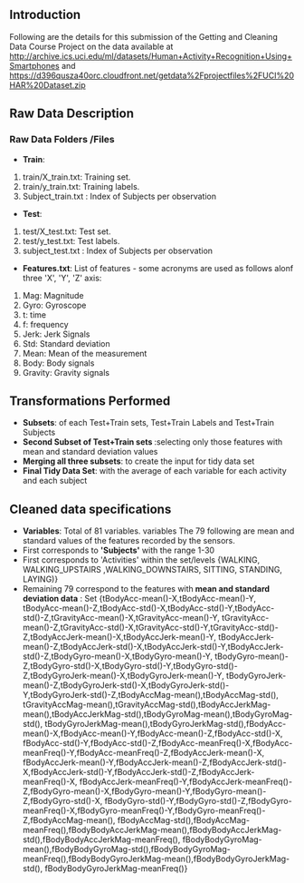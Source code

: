 ## Introduction

Following are the details for this submission of the Getting and Cleaning Data Course Project on the data available at 
http://archive.ics.uci.edu/ml/datasets/Human+Activity+Recognition+Using+Smartphones and 
https://d396qusza40orc.cloudfront.net/getdata%2Fprojectfiles%2FUCI%20HAR%20Dataset.zip 

## Raw Data Description
### Raw Data Folders /Files
* <b>Train</b>: 
<ol>
<li>train/X_train.txt: Training set.</li>
<li>train/y_train.txt: Training labels. </li>
<li>Subject_train.txt : Index of Subjects per observation </li>
</ol>

* <b>Test</b>: 
<ol>
<li>test/X_test.txt: Test set.</li>
<li>test/y_test.txt: Test labels.</li></li>
<li>subject_test.txt : Index of Subjects per observation  </li>
</ol>

* <b>Features.txt</b>: List of features - some acronyms are used as follows alonf three 'X', 'Y', 'Z' axis:
<ol>
<li>Mag: Magnitude</li>
<li>Gyro: Gyroscope</li></li>
<li>t: time</li>
<li>f: frequency</li>
<li>Jerk: Jerk Signals</li>
<li>Std: Standard deviation</li>
<li>Mean: Mean of the measurement</li>
<li>Body: Body signals</li>
<li>Gravity: Gravity signals</li>
</ol>


## Transformations Performed
* <b>Subsets</b>: of each Test+Train sets, Test+Train Labels and Test+Train Subjects
* <b>Second Subset of Test+Train sets </b>:selecting only those features with mean and standard deviation values 
* <b>Merging all three subsets</b>: to create the input for tidy data set 
* <b>Final Tidy Data Set</b>: with the average of each variable for each activity and each subject

## Cleaned data specifications
* <b>Variables</b>: Total of 81 variables. variables The 79 following are mean and standard values of the features recorded by the sensors.
* First corresponds to <b>'Subjects'</b> with the range 1-30
* First corresponds to </b>'Activities'</b> within the set/levels {WALKING, WALKING_UPSTAIRS ,WALKING_DOWNSTAIRS, SITTING, STANDING, LAYING)}
* Remaining 79 correspond to the features with<b> mean and standard deviation data</b> : Set {tBodyAcc-mean()-X,tBodyAcc-mean()-Y,
tBodyAcc-mean()-Z,tBodyAcc-std()-X,tBodyAcc-std()-Y,tBodyAcc-std()-Z,tGravityAcc-mean()-X,tGravityAcc-mean()-Y,
tGravityAcc-mean()-Z,tGravityAcc-std()-X,tGravityAcc-std()-Y,tGravityAcc-std()-Z,tBodyAccJerk-mean()-X,tBodyAccJerk-mean()-Y,
tBodyAccJerk-mean()-Z,tBodyAccJerk-std()-X,tBodyAccJerk-std()-Y,tBodyAccJerk-std()-Z,tBodyGyro-mean()-X,tBodyGyro-mean()-Y,
tBodyGyro-mean()-Z,tBodyGyro-std()-X,tBodyGyro-std()-Y,tBodyGyro-std()-Z,tBodyGyroJerk-mean()-X,tBodyGyroJerk-mean()-Y,
tBodyGyroJerk-mean()-Z,tBodyGyroJerk-std()-X,tBodyGyroJerk-std()-Y,tBodyGyroJerk-std()-Z,tBodyAccMag-mean(),tBodyAccMag-std(),
tGravityAccMag-mean(),tGravityAccMag-std(),tBodyAccJerkMag-mean(),tBodyAccJerkMag-std(),tBodyGyroMag-mean(),tBodyGyroMag-std(),
tBodyGyroJerkMag-mean(),tBodyGyroJerkMag-std(),fBodyAcc-mean()-X,fBodyAcc-mean()-Y,fBodyAcc-mean()-Z,fBodyAcc-std()-X,
fBodyAcc-std()-Y,fBodyAcc-std()-Z,fBodyAcc-meanFreq()-X,fBodyAcc-meanFreq()-Y,fBodyAcc-meanFreq()-Z,fBodyAccJerk-mean()-X,
fBodyAccJerk-mean()-Y,fBodyAccJerk-mean()-Z,fBodyAccJerk-std()-X,fBodyAccJerk-std()-Y,fBodyAccJerk-std()-Z,fBodyAccJerk-meanFreq()-X,
fBodyAccJerk-meanFreq()-Y,fBodyAccJerk-meanFreq()-Z,fBodyGyro-mean()-X,fBodyGyro-mean()-Y,fBodyGyro-mean()-Z,fBodyGyro-std()-X,
fBodyGyro-std()-Y,fBodyGyro-std()-Z,fBodyGyro-meanFreq()-X,fBodyGyro-meanFreq()-Y,fBodyGyro-meanFreq()-Z,fBodyAccMag-mean(),
fBodyAccMag-std(),fBodyAccMag-meanFreq(),fBodyBodyAccJerkMag-mean(),fBodyBodyAccJerkMag-std(),fBodyBodyAccJerkMag-meanFreq(),
fBodyBodyGyroMag-mean(),fBodyBodyGyroMag-std(),fBodyBodyGyroMag-meanFreq(),fBodyBodyGyroJerkMag-mean(),fBodyBodyGyroJerkMag-std(),
fBodyBodyGyroJerkMag-meanFreq()} 
